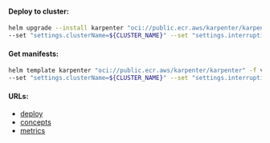 #### Deploy to cluster:
```bash
helm upgrade --install karpenter "oci://public.ecr.aws/karpenter/karpenter" -f values.yml -n kube-system --version "0.35.4" \
--set "settings.clusterName=${CLUSTER_NAME}" --set "settings.interruptionQueue=${CLUSTER_NAME}"
```

#### Get manifests:
```bash
helm template karpenter "oci://public.ecr.aws/karpenter/karpenter" -f values.yml -n kube-system --version "0.35.4" \
--set "settings.clusterName=${CLUSTER_NAME}" --set "settings.interruptionQueue=${CLUSTER_NAME}" > manifests.yml
```

#### URLs:
- [deploy](https://karpenter.sh/v0.35/getting-started/getting-started-with-karpenter/)
- [concepts](https://karpenter.sh/v0.35/concepts/)
- [metrics](https://karpenter.sh/v0.35/reference/metrics/)
